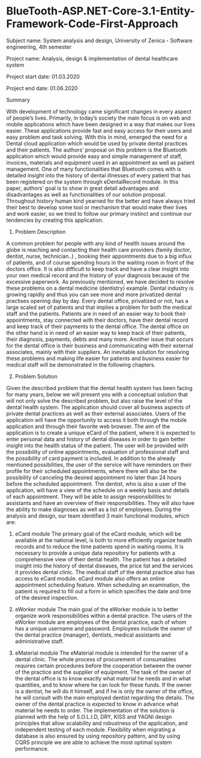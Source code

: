 # BlueTooth-ASP.NET-Core-3.1-Entity-Framework-Code-First-Approach

Subject name: System analysis and design, University of Zenica - Software engineering, 4th semester

Project name: Analysis, design & implementation of dental healthcare system

Project start date: 01.03.2020

Project end date: 01.06.2020


Summary

With development of technology came significant changes in every aspect of people’s lives.
Primarily, in today’s society the main focus is on web and mobile applications which have been
designed in a way that makes our lives easier. These applications provide fast and easy access for their
users and easy problem and task solving. With this in mind, emerged the need for a Dental cloud
application which would be used by private dental practices and their patients. The authors’ proposal
on this problem is the Bluetooth application which would provide easy and simple management of
staff, invoices, materials and equipment used in an appointment as well as patient management. One
of many functionalities that Bluetooth comes with is detailed insight into the history of dental
illnesses of every patient that has been registered on the system through eDentalRecord module. In
this paper, authors’ goal is to show in great detail advantages and disadvantages as well as
functionalities of our solution proposal. Throughout history human kind yearned for the better and
have always tried their best to develop some tool or mechanism that would make their lives and work
easier, so we tried to follow our primary instinct and continue our tendencies by creating this
application.


1. Problem Description

A common problem for people with any kind of health issues around the globe is reaching and
contacting their health care providers (family doctor, dentist, nurse, technician..) , booking their
appointments due to a big influx of patients, and of course spending hours in the waiting room in front
of the doctors office. It is also difficult to keep track and have a clear insight into your own medical
record and the history of your diagnosis because of the excessive paperwork. As previously
mentioned, we have decided to resolve these problems on a dental medicine (dentistry) example.
Dental industry is growing rapidly and thus you can see more and more privatized dental practises
opening day by day. Every dental office, privatized or not, has a large scaled set of patients and that
implies a problem for both the medical staff and the patients. Patients are in need of an easier way to
book their appointments, stay connected with their doctors, have their dental record and keep track of
their payments to the dental office. The dental office on the other hand is in need of an easier way to
keep track of their patients, their diagnosis, payments, debts and many more.
Another issue that occurs for the dental office is their business and communicating with their external
associates, mainly with their suppliers. An inevitable solution for resolving these problems and
making life easier for patients and business easier for medical staff will be demonstrated in the
following chapters.


2. Problem Solution

Given the described problem that the dental health system has been facing for many years, below we
will present you with a conceptual solution that will not only solve the described problem, but also
raise the level of the dental health system. The application should cover all business aspects of private
dental practices as well as their external associates. Users of the application will have the opportunity
to access it both through the mobile application and through their favorite web browser. The aim of
the application is to create a unique eCard of the patient, where it is expected to enter personal data
and history of dental diseases in order to gain better insight into the health status of the patient. The
user will be provided with the possibility of online appointments, evaluation of professional staff and
the possibility of card payment is included. In addition to the already mentioned possibilities, the user
of the service will have reminders on their profile for their scheduled appointments, where there will
also be the possibility of canceling the desired appointment no later than 24 hours before the
scheduled appointment. The dentist, who is also a user of the application, will have a view of the
schedule on a weekly basis and details of each appointment. They will be able to assign
responsibilities to assistants and have an overview of their responsibilities. They will also have the
ability to make diagnoses as well as a list of employees. During the analysis and design, our team
identified 3 main functional modules, which are:

1) eCard module
The primary goal of the eCard module, which will be available at the national level, is both to
more efficiently organize health records and to reduce the time patients spend in waiting
rooms. It is necessary to provide a unique data repository for patients with a comprehensive
view of their dental health. The patient has a detailed insight into the history of dental
diseases, the price list and the services it provides dental clinic. The medical staff of the dental
practice also has access to eCard module. eCard module also offers an online appointment
scheduling feature. When scheduling an examination, the patient is required to fill out a form
in which specifies the date and time of the desired inspection.
2) eWorker module
The main goal of the eWorker module is to better organize work responsibilities within a
dental practice. The users of the eWorker module are employees of the dental practice, each
of whom has a unique username and password. Employees include the owner of the dental
practice (manager), dentists, medical assistants and administrative staff.

3) eMaterial module
The eMaterial module is intended for the owner of a dental clinic. The whole process of
procurement of consumables requires certain procedures before the cooperation between the
owner of the practice and the supplier of equipment. The task of the owner of the dental office
is to know exactly what material he needs and in what quantities, and to know where he can
look for these funds. If the owner is a dentist, he will do it himself, and if he is only the owner
of the office, he will consult with the main employed dentist regarding the details. The owner
of the dental practice is expected to know in advance what material he needs to order.
The implementation of the solution is planned with the help of S.O.L.I.D, DRY, KISS and YAGNI
design principles that allow scalability and robustness of the application, and independent testing of
each module. Flexibility when migrating a database is also ensured by using repository pattern, and by
using CQRS principle we are able to achieve the most optimal system performance.
